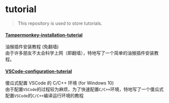 # tutorial

> This repository is used to store tutorials.

#### [Tampermonkey-installation-tuterial](https://github.com/kalila-cc/tutorial/tree/master/Tampermonkey-installation-tutorial)
油猴插件安装教程 (免翻墙)<br/>
由于许多朋友不太会科学上网（即翻墙），特地写了一个简单的油猴插件安装教程。<br/>

#### [VSCode-configuration-tuterial](https://github.com/kalila-cc/tutorial/tree/master/VSCode-configuration-tuterial)
傻瓜式配置 VSCode 的 C/C++ 环境 (for Windows 10)<br/>
由于配置`VSCode`的过程较为麻烦，为了快速配置`C/C++`环境，特地写了一个傻瓜式配置`VSCode`的`C/C++`编译运行环境的教程<br/>
